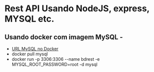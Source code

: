 # Rest API Usando NodeJS, express, MYSQL etc. 

## Usando docker com imagem MySQL - 
- [URL MySQL no Docker](https://hub.docker.com/_/mysql)
- docker pull mysql
- docker run -p 3306:3306 --name bdrest -e MYSQL_ROOT_PASSWORD=root -d mysql
 

